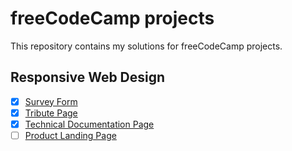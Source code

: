 # freeCodeCamp projects

This repository contains my solutions for freeCodeCamp projects.

## Responsive Web Design

- [x] [Survey Form](https://survey-form.freecodecamp.rocks/)
- [x] [Tribute Page](https://tribute-page.freecodecamp.rocks/)
- [x] [Technical Documentation Page](https://technical-documentation-page.freecodecamp.rocks/)
- [ ] [Product Landing Page](https://product-landing-page.freecodecamp.rocks/)
